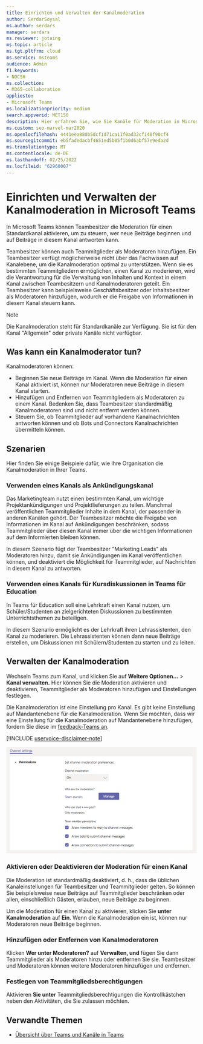 ```yaml
---
title: Einrichten und Verwalten der Kanalmoderation
author: SerdarSoysal
ms.author: serdars
manager: serdars
ms.reviewer: jotaing
ms.topic: article
ms.tgt.pltfrm: cloud
ms.service: msteams
audience: Admin
f1.keywords:
- NOCSH
ms.collection:
- M365-collaboration
appliesto:
- Microsoft Teams
ms.localizationpriority: medium
search.appverid: MET150
description: Hier erfahren Sie, wie Sie Kanäle für Moderation in Microsoft Teams einrichten, und erfahren Sie, wie Sie Teammitglieder als Kanalmoderatoren hinzufügen.
ms.custom: seo-marvel-mar2020
ms.openlocfilehash: 4441eea880b5dcf1d71ca11f0ad32cf148f90cf4
ms.sourcegitcommit: eb5fadedacbf4651ed5b05f1b0d6abf57e9eda2d
ms.translationtype: MT
ms.contentlocale: de-DE
ms.lasthandoff: 02/25/2022
ms.locfileid: "62960007"
---
```

# <a name="set-up-and-manage-channel-moderation-in-microsoft-teams"></a>Einrichten und Verwalten der Kanalmoderation in Microsoft Teams

In Microsoft Teams können Teambesitzer die Moderation für einen Standardkanal aktivieren, um zu steuern, wer neue Beiträge beginnen und auf Beiträge in diesem Kanal antworten kann.

Teambesitzer können auch Teammitglieder als Moderatoren hinzufügen. Ein Teambesitzer verfügt möglicherweise nicht über das Fachwissen auf Kanalebene, um die Kanalmoderation optimal zu unterstützen. Wenn sie es bestimmten Teammitgliedern ermöglichen, einen Kanal zu moderieren, wird die Verantwortung für die Verwaltung von Inhalten und Kontext in einem Kanal zwischen Teambesitzern und Kanalmoderatoren geteilt. Ein Teambesitzer kann beispielsweise Geschäftsbesitzer oder Inhaltsbesitzer als Moderatoren hinzufügen, wodurch er die Freigabe von Informationen in diesem Kanal steuern kann.

> [!NOTE]
> Die Kanalmoderation steht für Standardkanäle zur Verfügung. Sie ist für den Kanal "Allgemein" oder private Kanäle nicht verfügbar.

## <a name="what-can-a-channel-moderator-do"></a>Was kann ein Kanalmoderator tun?

Kanalmoderatoren können:

- Beginnen Sie neue Beiträge im Kanal. Wenn die Moderation für einen Kanal aktiviert ist, können nur Moderatoren neue Beiträge in diesem Kanal starten.
- Hinzufügen und Entfernen von Teammitgliedern als Moderatoren zu einem Kanal. Bedenken Sie, dass Teambesitzer standardmäßig Kanalmoderatoren sind und nicht entfernt werden können.
- Steuern Sie, ob Teammitglieder auf vorhandene Kanalnachrichten antworten können und ob Bots und Connectors Kanalnachrichten übermitteln können.

## <a name="scenarios"></a>Szenarien

Hier finden Sie einige Beispiele dafür, wie Ihre Organisation die Kanalmoderation in Ihrer Teams.

### <a name="use-a-channel-as-an-announcement-channel"></a>Verwenden eines Kanals als Ankündigungskanal

Das Marketingteam nutzt einen bestimmten Kanal, um wichtige Projektankündigungen und Projektlieferungen zu teilen. Manchmal veröffentlichen Teammitglieder Inhalte in dem Kanal, der passender in anderen Kanälen gehört. Der Teambesitzer möchte die Freigabe von Informationen im Kanal auf Ankündigungen beschränken, sodass Teammitglieder über diesen Kanal immer über die wichtigen Informationen auf dem Informierten bleiben können.

In diesem Szenario fügt der Teambesitzer "Marketing Leads" als Moderatoren hinzu, damit sie Ankündigungen im Kanal veröffentlichen können, und deaktiviert die Möglichkeit für Teammitglieder, auf Nachrichten in diesem Kanal zu antworten.

### <a name="use-a-channel-for-class-discussions-in-teams-for-education"></a>Verwenden eines Kanals für Kursdiskussionen in Teams für Education

In Teams für Education soll eine Lehrkraft einen Kanal nutzen, um Schüler/Studenten an zielgerichteten Diskussionen zu bestimmten Unterrichtsthemen zu beteiligen.

In diesem Szenario ermöglicht es der Lehrkraft ihren Lehrassistenten, den Kanal zu moderieren. Die Lehrassistenten können dann neue Beiträge erstellen, um Diskussionen mit Schülern/Studenten zu starten und zu leiten.

## <a name="manage-channel-moderation"></a>Verwalten der Kanalmoderation

Wechseln Teams zum Kanal, und klicken Sie auf **Weitere Optionen...** >  **Kanal verwalten.** Hier können Sie die Moderation aktivieren und deaktivieren, Teammitglieder als Moderatoren hinzufügen und Einstellungen festlegen.

Die Kanalmoderation ist eine Einstellung pro Kanal. Es gibt keine Einstellung auf Mandantenebene für die Kanalmoderation. Wenn Sie möchten, dass wir eine Einstellung für die Kanalmoderation auf Mandantenebene hinzufügen, fordern Sie diese im [feedback-Teams an](https://feedbackportal.microsoft.com/feedback/forum/ad198462-1c1c-ec11-b6e7-0022481f8472).

[!INCLUDE [uservoice-disclaimer-note](includes/uservoice-disclaimer-note.md)]

![Einstellungen für managing-channel-moderation-in-teams.](media/manage-channel-moderation-in-teams-preferences.png)

### <a name="turn-on-or-turn-off-moderation-for-a-channel"></a>Aktivieren oder Deaktivieren der Moderation für einen Kanal

Die Moderation ist standardmäßig deaktiviert, d. h., dass die üblichen Kanaleinstellungen für Teambesitzer und Teammitglieder gelten. So können Sie beispielsweise neue Beiträge auf Teammitglieder beschränken oder allen, einschließlich Gästen, erlauben, neue Beiträge zu beginnen.

Um die Moderation für einen Kanal zu aktivieren, klicken Sie **unter Kanalmoderation** auf **Ein**. Wenn die Kanalmoderation ein ist, können nur Moderatoren neue Beiträge beginnen. 

### <a name="add-or-remove-channel-moderators"></a>Hinzufügen oder Entfernen von Kanalmoderatoren

Klicken **Wer unter Moderatoren?** auf **Verwalten, und** fügen Sie dann Teammitglieder als Moderatoren hinzu oder entfernen Sie sie. Teambesitzer und Moderatoren können weitere Moderatoren hinzufügen und entfernen.  

### <a name="set-team-member-permissions"></a>Festlegen von Teammitgliedsberechtigungen

Aktivieren **Sie unter** Teammitgliedsberechtigungen die Kontrollkästchen neben den Aktivitäten, die Sie zulassen möchten.

## <a name="related-topics"></a>Verwandte Themen

- [Übersicht über Teams und Kanäle in Teams](teams-channels-overview.md)
